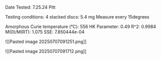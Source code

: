Date Tested: 7.25.24 Pitt

Testing conditions:
4 stacked discs: 5.4 mg
Measure every 15degrees

Amorphous Curie temperature (°C): 556
HK Parameter: 0.49
R^2: 0.9984
M(0)/M(RT): 1.075
SSE: 7.850444e-04

![[Pasted image 20250707091251.png]]

![[Pasted image 20250707091712.png]]
